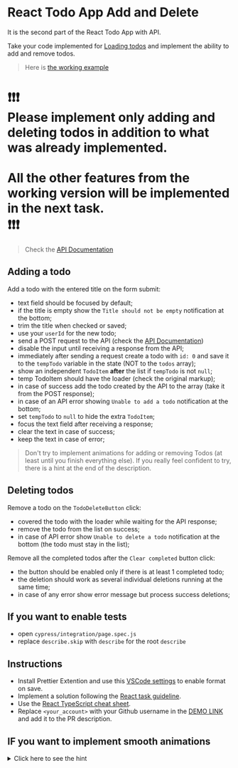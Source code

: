 # React Todo App Add and Delete

It is the second part of the React Todo App with API.

Take your code implemented for [Loading todos](https://github.com/mate-academy/react_todo-app-loading-todos)
and implement the ability to add and remove todos.

> Here is [the working example](https://mate-academy.github.io/react_todo-app-with-api/)
# ❗️❗️❗️</br>Please implement only adding and deleting todos in addition to what was already implemented.<br><br>All the other features from the working version will be implemented in the next task.</br>❗️❗️❗️

> Check the [API Documentation](https://mate-academy.github.io/fe-students-api/)

## Adding a todo

Add a todo with the entered title on the form submit:

- text field should be focused by default;
- if the title is empty show the `Title should not be empty` notification at the bottom;
- trim the title when checked or saved;
- use your `userId` for the new todo;
- send a POST request to the API (check the [API Documentation](https://mate-academy.github.io/fe-students-api/))
- disable the input until receiving a response from the API;
- immediately after sending a request create a todo with `id: 0` and save it to the `tempTodo` variable in the state (NOT to the `todos` array);
- show an independent `TodoItem` **after** the list if `tempTodo` is not `null`;
- temp TodoItem should have the loader (check the original markup);
- in case of success add the todo created by the API to the array (take it from the POST response);
- in case of an API error showing `Unable to add a todo` notification at the bottom;
- set `tempTodo` to `null` to hide the extra `TodoItem`;
- focus the text field after receiving a response;
- clear the text in case of success;
- keep the text in case of error;

> Don't try to implement animations for adding or removing Todos (at least until you finish everything else).
> If you really feel confident to try, there is a hint at the end of the description.

## Deleting todos

Remove a todo on the `TodoDeleteButton` click:

- covered the todo with the loader while waiting for the API response;
- remove the todo from the list on success;
- in case of API error show `Unable to delete a todo` notification at the bottom (the todo must stay in the list);

Remove all the completed todos after the `Clear completed` button click:

- the button should be enabled only if there is at least 1 completed todo;
- the deletion should work as several individual deletions running at the same time;
- in case of any error show error message but process success deletions;

## If you want to enable tests
- open `cypress/integration/page.spec.js`
- replace `describe.skip` with `describe` for the root `describe`

## Instructions
- Install Prettier Extention and use this [VSCode settings](https://mate-academy.github.io/fe-program/tools/vscode/settings.json) to enable format on save.
- Implement a solution following the [React task guideline](https://github.com/mate-academy/react_task-guideline#react-tasks-guideline).
- Use the [React TypeScript cheat sheet](https://mate-academy.github.io/fe-program/js/extra/react-typescript).
- Replace `<your_account>` with your Github username in the [DEMO LINK](https://SemenVodolazskij.github.io/react_todo-app-add-and-delete/) and add it to the PR description.

## IF you want to implement smooth animations

<details>
  <summary>Click here to see the hint</summary>

  Use [React Transition Group](https://reactcommunity.org/react-transition-group/transition-group)

  ```tsx
  <section className="todoapp__main" data-cy="TodoList">
    <TransitionGroup>
      {visibleTodos.map(todo => (
        <CSSTransition
          key={todo.id}
          timeout={300}
          classNames="item"
        >
          <TodoItem
            todo={todo}
            isProcessed={processings.includes(todo.id)}
            onDelete={() => deleteTodo(todo.id)}
            onUpdate={updateTodo}
          />
        </CSSTransition>
      ))}

      {creating && (
        <CSSTransition
          key={0}
          timeout={300}
          classNames="temp-item"
        >
          <TodoItem
            todo={{
              id: Math.random(),
              title,
              completed: false,
              userId: user.id,
            }}
            isProcessed
          />
        </CSSTransition>
      )}
    </TransitionGroup>
  </section>
  ```

  Here are the styles used in this example
  ```css
  .item-enter {
    max-height: 0;
  }

  .item-enter-active {
    overflow: hidden;
    max-height: 58px;
    transition: max-height 0.3s ease-in-out;
  }

  .item-exit {
    max-height: 58px;
  }

  .item-exit-active {
    overflow: hidden;
    max-height: 0;
    transition: max-height 0.3s ease-in-out;
  }

  .temp-item-enter {
    max-height: 0;
  }

  .temp-item-enter-active {
    overflow: hidden;
    max-height: 58px;
    transition: max-height 0.3s ease-in-out;
  }

  .temp-item-exit {
    max-height: 58px;
  }

  .temp-item-exit-active {
    transform: translateY(-58px);
    max-height: 0;
    opacity: 0;
    transition: 0.3s ease-in-out;
    transition-property: opacity, max-height, transform;
  }

  .has-error .temp-item-exit-active {
    transform: translateY(0);
    overflow: hidden;
  }
  ```
</details>
